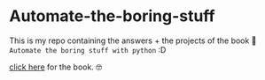# Automate-the-boring-stuff

This is my repo containing the answers + the projects of the book 📖  `Automate the boring stuff with python` :D

[click here](https://automatetheboringstuff.com/) for the book. 🤓

